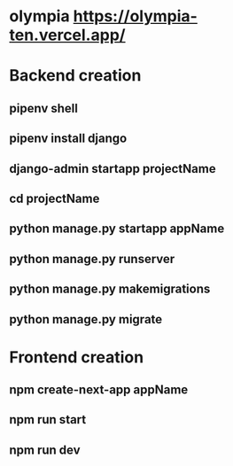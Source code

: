 # olympia https://olympia-ten.vercel.app/
# Backend creation
 <!--to create virtual environment  -->
 <!-- pip install pipenv -->
 ## pipenv shell
 
 <!-- to install django -->
 ## pipenv install django

<!-- create django project -->
## django-admin startapp projectName

<!-- go to inside folder where manage.py file present -->
## cd projectName 

<!-- to create django app in project -->
## python manage.py startapp appName

<!-- to start server -->
## python manage.py runserver

<!-- to change/alter database apply changes to it -->
## python manage.py makemigrations
## python manage.py migrate


# Frontend creation

<!-- to create next app -->
## npm create-next-app appName

<!-- to run frontend server -->
## npm run start
## npm run dev
